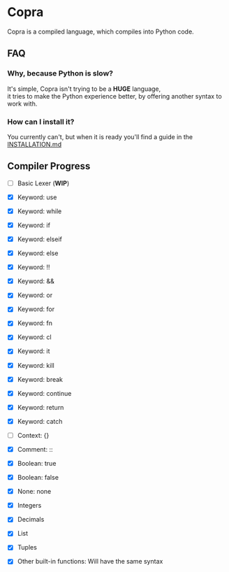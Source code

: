 # Copra

Copra is a compiled language, which compiles into Python code.

## FAQ

### Why, because Python is slow?

It's simple, Copra isn't trying to be a **HUGE** language, \
it tries to make the Python experience better, by offering another syntax to work with.

### How can I install it?

You currently can't, but when it is ready you'll find a guide in the [INSTALLATION.md](https://github.com/BLUEAMETHYST-Studios/copra/blob/main/INSTALLATION.md)

## Compiler Progress

- [ ] Basic Lexer (**WIP**)
- [x] Keyword: use
- [x] Keyword: while
- [x] Keyword: if
- [x] Keyword: elseif
- [x] Keyword: else
- [x] Keyword: !!
- [x] Keyword: &&
- [x] Keyword: or
- [x] Keyword: for
- [x] Keyword: fn
- [x] Keyword: cl
- [x] Keyword: it
- [x] Keyword: kill
- [x] Keyword: break
- [x] Keyword: continue
- [x] Keyword: return
- [x] Keyword: catch
- [ ] Context: {}
- [x] Comment: ::
- [x] Boolean: true
- [x] Boolean: false
- [x] None: none
- [x] Integers
- [x] Decimals
- [x] List
- [x] Tuples
- [x] Other built-in functions: Will have the same syntax

